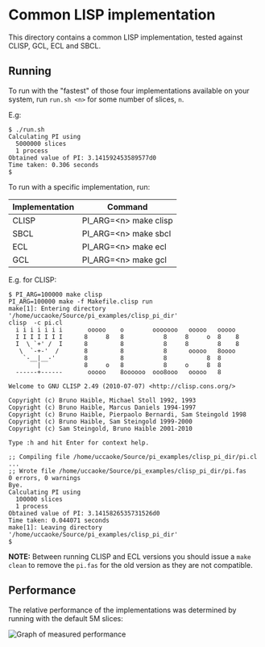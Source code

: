 # Common LISP implementation

This directory contains a common LISP implementation, tested against CLISP, GCL, ECL and SBCL.

## Running

To run with the "fastest" of those four implementations available on your system, run `run.sh <n>` for some number of slices, `n`.

E.g:

```none
$ ./run.sh 
Calculating PI using
  5000000 slices
  1 process
Obtained value of PI: 3.141592453589577d0
Time taken: 0.306 seconds
$
```

To run with a specific implementation, run:

| Implementation | Command                 |
|----------------|-------------------------|
| CLISP          | PI_ARG=\<n\> make clisp |
| SBCL           | PI_ARG=\<n\> make sbcl  |
| ECL            | PI_ARG=\<n\> make ecl   |
| GCL            | PI_ARG=\<n\> make gcl   |

E.g. for CLISP:

```none
$ PI_ARG=100000 make clisp
PI_ARG=100000 make -f Makefile.clisp run
make[1]: Entering directory '/home/uccaoke/Source/pi_examples/clisp_pi_dir'
clisp  -c pi.cl
  i i i i i i i       ooooo    o        ooooooo   ooooo   ooooo
  I I I I I I I      8     8   8           8     8     o  8    8
  I  \ `+' /  I      8         8           8     8        8    8
   \  `-+-'  /       8         8           8      ooooo   8oooo
    `-__|__-'        8         8           8           8  8
        |            8     o   8           8     o     8  8
  ------+------       ooooo    8oooooo  ooo8ooo   ooooo   8

Welcome to GNU CLISP 2.49 (2010-07-07) <http://clisp.cons.org/>

Copyright (c) Bruno Haible, Michael Stoll 1992, 1993
Copyright (c) Bruno Haible, Marcus Daniels 1994-1997
Copyright (c) Bruno Haible, Pierpaolo Bernardi, Sam Steingold 1998
Copyright (c) Bruno Haible, Sam Steingold 1999-2000
Copyright (c) Sam Steingold, Bruno Haible 2001-2010

Type :h and hit Enter for context help.

;; Compiling file /home/uccaoke/Source/pi_examples/clisp_pi_dir/pi.cl ...
;; Wrote file /home/uccaoke/Source/pi_examples/clisp_pi_dir/pi.fas
0 errors, 0 warnings
Bye.
Calculating PI using
  100000 slices
  1 process
Obtained value of PI: 3.1415826535731526d0
Time taken: 0.044071 seconds
make[1]: Leaving directory '/home/uccaoke/Source/pi_examples/clisp_pi_dir'
$
```

**NOTE:** Between running CLISP and ECL versions you should issue a `make clean` to remove the `pi.fas` for the old version as they are not compatible.

## Performance

The relative performance of the implementations was determined by running with the default 5M slices:

![Graph of measured performance](https://pbs.twimg.com/media/DIEVjR9WAAAVnuv.png)